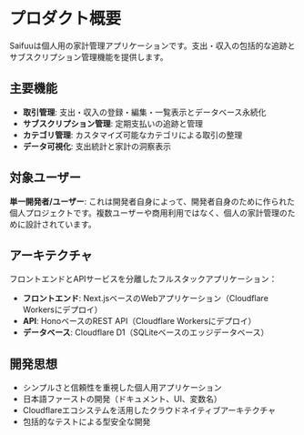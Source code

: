 # プロダクト概要

Saifuuは個人用の家計管理アプリケーションです。支出・収入の包括的な追跡とサブスクリプション管理機能を提供します。

## 主要機能

- **取引管理**: 支出・収入の登録・編集・一覧表示とデータベース永続化
- **サブスクリプション管理**: 定期支払いの追跡と管理
- **カテゴリ管理**: カスタマイズ可能なカテゴリによる取引の整理
- **データ可視化**: 支出統計と家計の洞察表示

## 対象ユーザー

**単一開発者/ユーザー**: これは開発者自身によって、開発者自身のために作られた個人プロジェクトです。複数ユーザーや商用利用ではなく、個人の家計管理のために設計されています。

## アーキテクチャ

フロントエンドとAPIサービスを分離したフルスタックアプリケーション：
- **フロントエンド**: Next.jsベースのWebアプリケーション（Cloudflare Workersにデプロイ）
- **API**: HonoベースのREST API（Cloudflare Workersにデプロイ）
- **データベース**: Cloudflare D1（SQLiteベースのエッジデータベース）

## 開発思想

- シンプルさと信頼性を重視した個人用アプリケーション
- 日本語ファーストの開発（ドキュメント、UI、変数名）
- Cloudflareエコシステムを活用したクラウドネイティブアーキテクチャ
- 包括的なテストによる型安全な開発